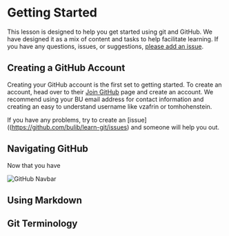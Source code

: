 # Getting Started 

This lesson is designed to help you get started using git and GitHub. We have designed it as a mix of content and tasks to help facilitate learning. If you have any questions, issues, or suggestions, [please add an issue](https://github.com/bulib/learn-git/issues).


## Creating a GitHub Account 

Creating your GitHub account is the first set to getting started. To create an account, head over to their [Join GitHub](https://github.com/join) page and create an account. We recommend using your BU email address for contact information and creating an easy to understand username like vzafrin or tomhohenstein. 

If you have any problems, try to create an [issue]((https://github.com/bulib/learn-git/issues) and someone will help you out. 

## Navigating GitHub 

Now that you have 


![GitHub Navbar](https://raw.githubusercontent.com/bulib/learn-git/master/images/getting-started-github-navbar.png)

## Using Markdown 


## Git Terminology 
